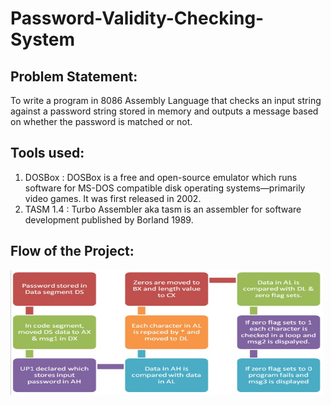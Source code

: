 # Password-Validity-Checking-System

## Problem Statement:
To write a program in 8086 Assembly Language that checks an input string against a password string stored in memory and outputs a message based on whether the password is matched or not.


## Tools used:
1. DOSBox : DOSBox is a free and open-source emulator which runs software for MS-DOS compatible disk operating systems—primarily video games. It was first released in               2002.
2. TASM 1.4 : Turbo Assembler aka tasm is an assembler for software development published by Borland 1989.


               

               
               
## Flow of the Project:
<img src="https://github.com/BhakeSart/Password-Validity-Checking-System/blob/main/misc/flow.jpg" alt="Flow of the Project" width="500" height="200">



